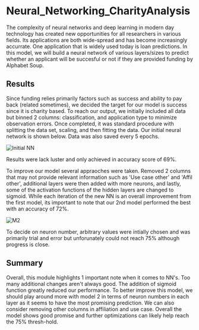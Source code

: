 # Neural_Networking_CharityAnalysis

The complexity of neural networks and deep learning in modern day technology has created new opportunities for all researchers in various fields. Its applications are both wide-spread and has become increasingly accurrate. One application that is widely used today is loan predictions. In this model, we will build a neural network of various layers/sizes to predict whether an applicant will be succesful or not if they are provided funding by Alphabet Soup. 


## Results

Since funding relies primarily factors such as success and ability to pay back (related sometimes), we decided the target for our model is success since it is charity based. To reach our output, we initially included all data but binned 2 columns: classification, and application type to minimize observation errors. Once completed, it was standard procedure with splitting the data set, scaling, and then fitting the data. Our initial neural network is shown below. Data was also saved every 5 epochs.

![Initial NN](https://user-images.githubusercontent.com/100324759/179380322-6b5d2cb5-e221-4c4c-a4e1-7555251e4e8c.PNG)

Results were lack luster and only achieved in accuracy score of 69%.

To improve our model several appraoches were taken. Removed 2 columns that may not provide relevant information such as 'Use case other' and 'Affil other', additional layers were then added with more neurons, and lastly, some of the activation functions of the hidden layers are changed to sigmoid. While each iteration of the new NN is an overall improvement from the first model, its important to note that our 2nd model performed the best with an accuracy of 72%.


![M2](https://user-images.githubusercontent.com/100324759/179380686-dbfb0bc1-12a4-47f6-95b1-8d9ef5dfe1c1.PNG)


To decide on neuron number, arbitrary values were intially chosen and was primarily trial and error but unforunately could not reach 75% although progress is close.

## Summary

Overall, this module highlights 1 important note when it comes to NN's. Too many additional changes aren't always good. The addition of sigmoid function greatly reduced our performance. To better improve this model, we should play around more with model 2 in terms of neuron numbers in each layer as it seems to have the most promising prediction. We can also consider removing other columns in affiliation and use case. Overall the model shows good promise and further optimizations can likely help reach the 75% thresh-hold.
